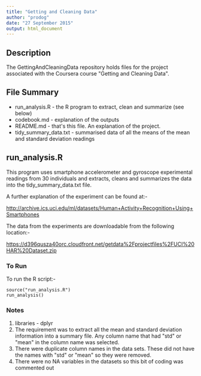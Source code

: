 ```yaml
---
title: "Getting and Cleaning Data"
author: "prodog"
date: "27 September 2015"
output: html_document
---
```


## Description
The GettingAndCleaningData repository holds files for the project associated with the Coursera course "Getting and Cleaning Data".

## File Summary

* run_analysis.R - the R program to extract, clean and summarize (see below)
* codebook.md - explanation of the outputs
* README.md - that's this file. An explanation of the project.
* tidy_summary_data.txt -  summarised data of all the means of the mean and standard deviation readings

## run_analysis.R

This program uses smartphone accelerometer and gyroscope experimental readings from 30 individuals and extracts, cleans and summarizes the data into the tidy_summary_data.txt file.

A further explanation of the experiment can be found at:-

http://archive.ics.uci.edu/ml/datasets/Human+Activity+Recognition+Using+Smartphones

The data from the experiments are downloadable from the following location:-

https://d396qusza40orc.cloudfront.net/getdata%2Fprojectfiles%2FUCI%20HAR%20Dataset.zip

### To Run

To run the R script:-

```{r}
source("run_analysis.R")
run_analysis()
```

### Notes

1. libraries - dplyr
2. The requirement was to extract all the mean and standard deviation information into a summary file. Any column name that had "std" or "mean" in the column name was selected. 
3. There were duplicate column names in the data sets. These did not have the names
with "std" or "mean" so they were removed.
4. There were no NA variables in the datasets so this bit of coding was commented out



